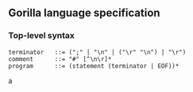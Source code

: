 ## Gorilla language specification

### Top-level syntax
```bnf
terminator   ::= (";" | "\n" | ("\r" "\n") | "\r")
comment      ::= "#" [^\n\r]*
program      ::= (statement (terminator | EOF))*
```
a